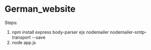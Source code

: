 # German_website

Steps:

1. npm install express body-parser ejs nodemailer nodemailer-smtp-transport --save
2. node app.js
